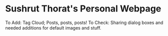 # Sushrut Thorat's Personal Webpage

To Add: Tag Cloud; Posts, posts, posts!
To Check: Sharing dialog boxes and needed additions for default images and stuff.